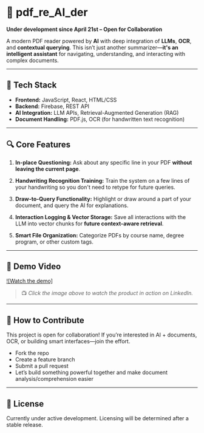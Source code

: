 # 📘 pdf\_re\_AI\_der

**Under development since April 21st – Open for Collaboration**

A modern PDF reader powered by **AI** with deep integration of **LLMs**, **OCR**, and **contextual querying**. This isn’t just another summarizer—**it's an intelligent assistant** for navigating, understanding, and interacting with complex documents.

---

## 🧠 Tech Stack

* **Frontend:** JavaScript, React, HTML/CSS
* **Backend:** Firebase, REST API
* **AI Integration:** LLM APIs, Retrieval-Augmented Generation (RAG)
* **Document Handling:** PDF.js, OCR (for handwritten text recognition)

---

## 🔍 Core Features

1. **In-place Questioning:**
   Ask about any specific line in your PDF **without leaving the current page**.

2. **Handwriting Recognition Training:**
   Train the system on a few lines of your handwriting so you don't need to retype for future queries.

3. **Draw-to-Query Functionality:**
   Highlight or draw around a part of your document, and query the AI for explanations.

4. **Interaction Logging & Vector Storage:**
   Save all interactions with the LLM into vector chunks for **future context-aware retrieval**.

5. **Smart File Organization:**
   Categorize PDFs by course name, degree program, or other custom tags.

---

## 🎥 Demo Video

[![Watch the demo]](https://www.linkedin.com/posts/biruk-kiros-meles-68aaa7214_after-months-of-waiting-for-a-truly-modern-activity-7327099019715854337-vm4s?utm_source=share&utm_medium=member_desktop&rcm=ACoAADZEVQoBuTRKiHS0p7qF0BVbKHSOYwFnlJU)

> 📺 *Click the image above to watch the product in action on LinkedIn.*

---

## 🤝 How to Contribute

This project is open for collaboration!
If you’re interested in AI + documents, OCR, or building smart interfaces—join the effort.

* Fork the repo
* Create a feature branch
* Submit a pull request
* Let’s build something powerful together and make document analysis/comprehension easier

---

## 📝 License

Currently under active development. Licensing will be determined after a stable release.

